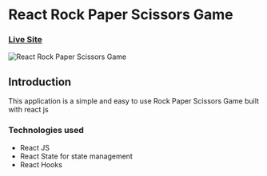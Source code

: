 # React Rock Paper Scissors Game

### [Live Site](https://happy-bhabha-676a03.netlify.app)

![React Rock Paper Scissors Game](https://i.imgur.com/864zDSs.png)

## Introduction

This application is a simple and easy to use Rock Paper Scissors Game built with react js

### Technologies used

- React JS
- React State for state management
- React Hooks
